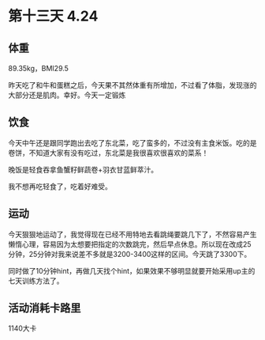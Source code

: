 # 第十三天 4.24

## 体重

89.35kg，BMI29.5

昨天吃了和牛和蛋糕之后，今天果不其然体重有所增加，不过看了体脂，发现涨的大部分还是肌肉。幸好。今天一定锻炼

## 饮食

今天中午还是跟同学跑出去吃了东北菜，吃了蛮多的，不过没有主食米饭。吃的是卷饼，不知道大家有没有吃过，东北菜是我很喜欢很喜欢的菜系！

晚饭是轻食吞拿鱼蟹籽鲜蔬卷+羽衣甘蓝鲜萃汁。

我不想再吃轻食了，吃着好难受。

## 运动

今天狠狠地运动了，我觉得现在已经不用特地去看跳绳要跳几下了，不然容易产生懒惰心理，容易因为太想要把指定的次数跳完，然后早点休息。所以现在改成25分钟，25分钟对我来说差不多就是3200-3400这样的区间。今天跳了3300下。

同时做了10分钟hint，再做几天找个hint，如果效果不够明显就要开始采用up主的七天训练方法了。

## 活动消耗卡路里

1140大卡